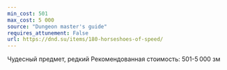 ```yaml
---
min_cost: 501
max_cost: 5 000
source: "Dungeon master's guide"
requires_attunement: False
url: https://dnd.su/items/180-horseshoes-of-speed/
---
```


Чудесный предмет, редкий
Рекомендованная стоимость: 501-5 000 зм